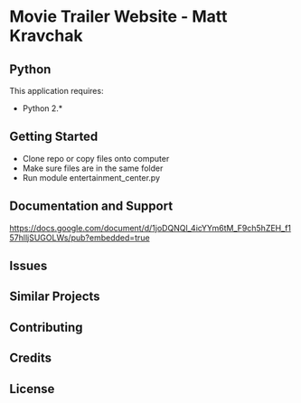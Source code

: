Movie Trailer Website - Matt Kravchak
================

Python
-------------

This application requires:

- Python 2.*

Getting Started
---------------
* Clone repo or copy files onto computer
* Make sure files are in the same folder
* Run module entertainment_center.py

Documentation and Support
-------------------------
https://docs.google.com/document/d/1joDQNQl_4icYYm6tM_F9ch5hZEH_f157hlljSUGOLWs/pub?embedded=true

Issues
-------------

Similar Projects
----------------

Contributing
------------

Credits
-------

License
-------